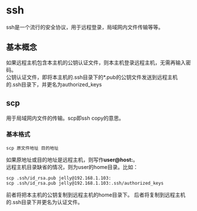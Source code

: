 ssh
===
ssh是一个流行的安全协议，用于远程登录，局域网内文件传输等等。
## 基本概念
如果远程主机包含本主机的公钥认证文件，则本主机登录远程主机，无需再输入密码。    
公钥认证文件，即将本主机的.ssh目录下的*.pub的公钥文件发送到远程主机的.ssh目录下，并更名为authorized_keys
## scp
用于局域网内文件的传输。scp即ssh copy的意思。
### 基本格式
    scp 原文件地址 目的地址
如果原地址或目的地址是远程主机，则写作**user@host:**。   
远程主机目录缺省的情况，则为user的home目录。比如：
    
    scp .ssh/id_rsa.pub jelly@192.168.1.103:
    scp .ssh/id_rsa.pub jelly@192.168.1.103:.ssh/authorized_keys
前者将把本主机的公钥复制到远程主机的home目录下。
后者将复制到远程主机的.ssh目录下并更名为认证文件。
